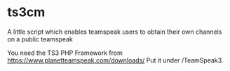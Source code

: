 ts3cm
=====

A little script which enables teamspeak users to obtain their own channels on a public teamspeak

You need the TS3 PHP Framework from https://www.planetteamspeak.com/downloads/
Put it under /TeamSpeak3.

